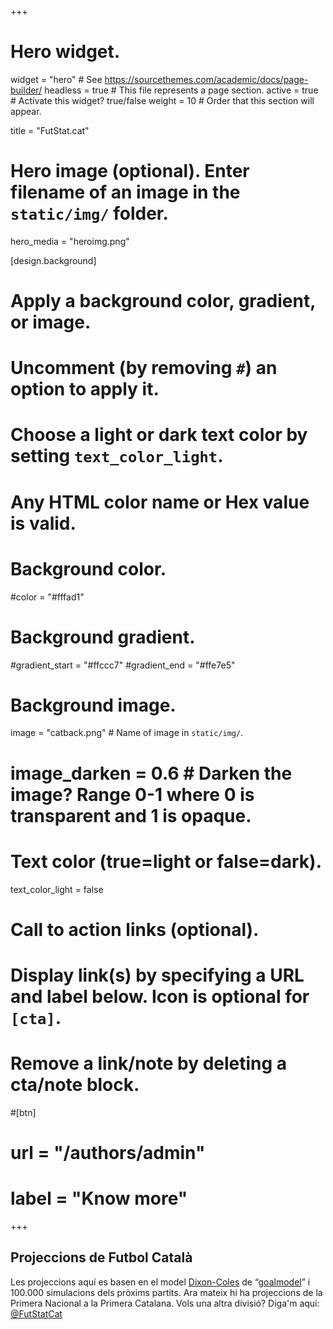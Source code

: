 +++
# Hero widget.
widget = "hero"  # See https://sourcethemes.com/academic/docs/page-builder/
headless = true  # This file represents a page section.
active = true  # Activate this widget? true/false
weight = 10  # Order that this section will appear.

title = "FutStat.cat"

# Hero image (optional). Enter filename of an image in the `static/img/` folder.
hero_media = "heroimg.png"

[design.background]
  # Apply a background color, gradient, or image.
  #   Uncomment (by removing `#`) an option to apply it.
  #   Choose a light or dark text color by setting `text_color_light`.
  #   Any HTML color name or Hex value is valid.

  # Background color.
  #color = "#fffad1"
  
  # Background gradient.
   #gradient_start = "#ffccc7"
   #gradient_end = "#ffe7e5"
  
  # Background image.
   image = "catback.png"  # Name of image in `static/img/`.
  # image_darken = 0.6  # Darken the image? Range 0-1 where 0 is transparent and 1 is opaque.

  # Text color (true=light or false=dark).
  text_color_light = false

# Call to action links (optional).
#   Display link(s) by specifying a URL and label below. Icon is optional for `[cta]`.
#   Remove a link/note by deleting a cta/note block.
#[btn]
#  url = "/authors/admin"
#  label = "Know more"
  


+++
## Projeccions de Futbol Català

Les projeccions aquí es basen en el model [Dixon-Coles](https://rss.onlinelibrary.wiley.com/doi/10.1111/1467-9876.00065) de “[goalmodel](https://github.com/opisthokonta/goalmodel)” i 100.000 simulacions dels pròxims partits. Ara mateix hi ha projeccions de la Primera Nacional a la Primera Catalana. Vols una altra divisió? Diga'm aquí: [@FutStatCat](https://twitter.com/futstatcat)